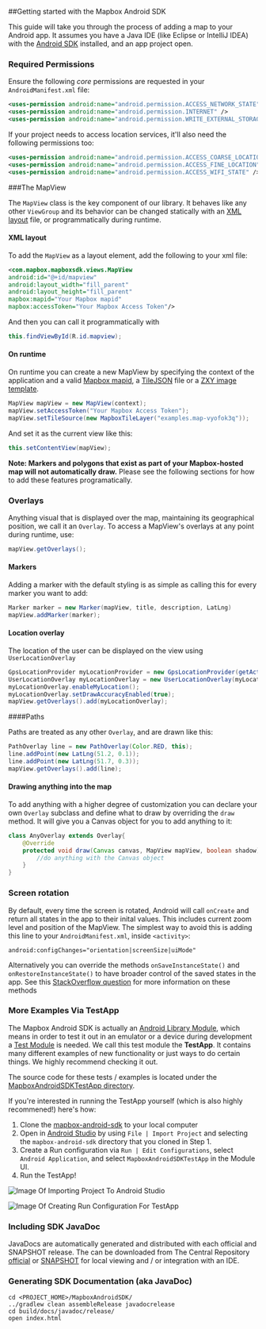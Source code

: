 ##Getting started with the Mapbox Android SDK

This guide will take you through the process of adding a map to your Android app. It assumes you have a Java IDE (like Eclipse or IntelliJ IDEA) with the [Android SDK](http://developer.android.com/sdk/index.html) installed, and an app project open.

### Required Permissions

Ensure the following *core* permissions are requested in your `AndroidManifest.xml` file:

```xml
<uses-permission android:name="android.permission.ACCESS_NETWORK_STATE" />
<uses-permission android:name="android.permission.INTERNET" />
<uses-permission android:name="android.permission.WRITE_EXTERNAL_STORAGE" />
```

If your project needs to access location services, it'll also need the following permissions too:

```xml
<uses-permission android:name="android.permission.ACCESS_COARSE_LOCATION" />
<uses-permission android:name="android.permission.ACCESS_FINE_LOCATION" />
<uses-permission android:name="android.permission.ACCESS_WIFI_STATE" />
```

###The MapView

The `MapView` class is the key component of our library. It behaves
like any other `ViewGroup` and its behavior can be changed statically with an
[XML layout](http://developer.android.com/guide/topics/ui/declaring-layout.html)
file, or programmatically during runtime.

#### XML layout
To add the `MapView` as a layout element, add the following to your xml file:

```xml
<com.mapbox.mapboxsdk.views.MapView
android:id="@+id/mapview"
android:layout_width="fill_parent"
android:layout_height="fill_parent"
mapbox:mapid="Your Mapbox mapid"
mapbox:accessToken="Your Mapbox Access Token"/>
```


And then you can call it programmatically with

```java
this.findViewById(R.id.mapview);
```

#### On runtime

On runtime you can create a new MapView by specifying the context of the
application and a valid [Mapbox mapid](https://www.mapbox.com/developers/api-overview/),
a [TileJSON](https://github.com/mapbox/tilejson-spec) file or
a [ZXY image template](http://wiki.openstreetmap.org/wiki/Slippy_map_tilenames).

```java
MapView mapView = new MapView(context);
mapView.setAccessToken("Your Mapbox Access Token");
mapView.setTileSource(new MapboxTileLayer("examples.map-vyofok3q"));
```

And set it as the current view like this:
```java
this.setContentView(mapView);
```

**Note: Markers and polygons that exist as part of your Mapbox-hosted map will not automatically draw.**  Please see the following sections for how to add these features programatically.

### Overlays

Anything visual that is displayed over the map, maintaining its geographical
position, we call it an `Overlay`. To access a MapView's overlays
at any point during runtime, use:

```java
mapView.getOverlays();
```

#### Markers

Adding a marker with the default styling is as simple as calling this
for every marker you want to add:

```java
Marker marker = new Marker(mapView, title, description, LatLng)
mapView.addMarker(marker);
```

#### Location overlay

The location of the user can be displayed on the view using `UserLocationOverlay`

```java
GpsLocationProvider myLocationProvider = new GpsLocationProvider(getActivity());
UserLocationOverlay myLocationOverlay = new UserLocationOverlay(myLocationProvider, mapView);
myLocationOverlay.enableMyLocation();
myLocationOverlay.setDrawAccuracyEnabled(true);
mapView.getOverlays().add(myLocationOverlay);
```

####Paths

Paths are treated as any other `Overlay`, and are drawn like this:

```java
PathOverlay line = new PathOverlay(Color.RED, this);
line.addPoint(new LatLng(51.2, 0.1));
line.addPoint(new LatLng(51.7, 0.3));
mapView.getOverlays().add(line);
```

#### Drawing anything into the map

To add anything with a higher degree of  customization you can declare your own `Overlay`
subclass and define what to draw by overriding the `draw` method. It will
give you a Canvas object for you to add anything to it:

```java
class AnyOverlay extends Overlay{
    @Override
    protected void draw(Canvas canvas, MapView mapView, boolean shadow) {
        //do anything with the Canvas object
    }
}
```

### Screen rotation

By default, every time the screen is rotated, Android will call `onCreate`
and return all states in the app to their inital values. This includes current
zoom level and position of the MapView. The simplest way to avoid this is adding
this line to your `AndroidManifest.xml`, inside `<activity>`:

	android:configChanges="orientation|screenSize|uiMode"

Alternatively you can override the methods `onSaveInstanceState()` and
`onRestoreInstanceState()` to have broader control of the saved states in the app.
See this [StackOverflow question](http://stackoverflow.com/questions/4096169/onsaveinstancestate-and-onrestoreinstancestate) for
more information on these methods

### More Examples Via TestApp

The Mapbox Android SDK is actually an [Android Library Module](https://developer.android.com/tools/projects/index.html#LibraryModules),
which means in order to test it out in an emulator or a device during development a [Test Module](https://developer.android.com/tools/projects/index.html#testing) is needed.  We call this test module
the **TestApp**.  It contains many different examples of new functionality or just ways to do certain things.  We highly recommend checking it out.

The source code for these tests / examples is located under the [MapboxAndroidSDKTestApp directory](https://github.com/mapbox/mapbox-android-sdk/tree/mb-pages/MapboxAndroidSDKTestApp/src/main/java/com/mapbox/mapboxsdk/android/testapp).

If you're interested in running the TestApp yourself (which is also highly recommened!) here's how:

1. Clone the [mapbox-android-sdk](https://github.com/mapbox/mapbox-android-sdk) to your local computer
2. Open in [Android Studio](http://developer.android.com/tools/studio/index.html) by using `File | Import Project` and selecting the `mapbox-android-sdk` directory that you cloned in Step 1.
3. Create a Run configuration via `Run | Edit Configurations`, select `Android Application`, and select `MapboxAndroidSDKTestApp` in the Module UI.
4. Run the TestApp!

![Image Of Importing Project To Android Studio](/images/android-studio-import-project.png)

![Image Of Creating Run Configuration For TestApp](/images/android-studio-create-run-configuration.png)


### Including SDK JavaDoc

JavaDocs are automatically generated and distributed with each official and
SNAPSHOT release.  The can be downloaded from The Central Repository  [official](http://search.maven.org/#search|ga|1|mapbox) or [SNAPSHOT](https://oss.sonatype.org/content/repositories/snapshots/com/mapbox/mapboxsdk/mapbox-android-sdk/) for local viewing and / or integration with an IDE.

### Generating SDK Documentation (aka JavaDoc)

```
cd <PROJECT_HOME>/MapboxAndroidSDK/
../gradlew clean assembleRelease javadocrelease
cd build/docs/javadoc/release/
open index.html
```
